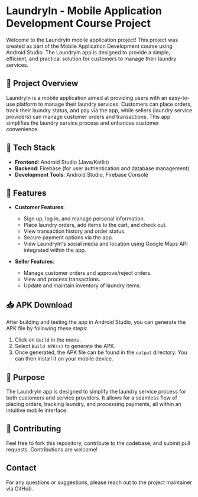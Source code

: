 # LaundryIn - Mobile Application Development Course Project

Welcome to the LaundryIn mobile application project! This project was created as part of the Mobile Application Development course using Android Studio. The LaundryIn app is designed to provide a simple, efficient, and practical solution for customers to manage their laundry services.

## 📱 Project Overview
LaundryIn is a mobile application aimed at providing users with an easy-to-use platform to manage their laundry services. Customers can place orders, track their laundry status, and pay via the app, while sellers (laundry service providers) can manage customer orders and transactions. This app simplifies the laundry service process and enhances customer convenience.

## 🔧 Tech Stack
- **Frontend**: Android Studio (Java/Kotlin)
- **Backend**: Firebase (for user authentication and database management)
- **Development Tools**: Android Studio, Firebase Console

## 🌟 Features
- **Customer Features**:
  - Sign up, log in, and manage personal information.
  - Place laundry orders, add items to the cart, and check out.
  - View transaction history and order status.
  - Secure payment options via the app.
  - View LaundryIn's social media and location using Google Maps API integrated within the app.
  
- **Seller Features**:
  - Manage customer orders and approve/reject orders.
  - View and process transactions.
  - Update and maintain inventory of laundry items.

## 📥 APK Download
After building and testing the app in Android Studio, you can generate the APK file by following these steps:
1. Click on `Build` in the menu.
2. Select `Build APK(s)` to generate the APK.
3. Once generated, the APK file can be found in the `output` directory. You can then install it on your mobile device.

## 🎯 Purpose
The LaundryIn app is designed to simplify the laundry service process for both customers and service providers. It allows for a seamless flow of placing orders, tracking laundry, and processing payments, all within an intuitive mobile interface.

## 🎉 Contributing
Feel free to fork this repository, contribute to the codebase, and submit pull requests. Contributions are welcome!

## Contact
For any questions or suggestions, please reach out to the project maintainer via GitHub.
